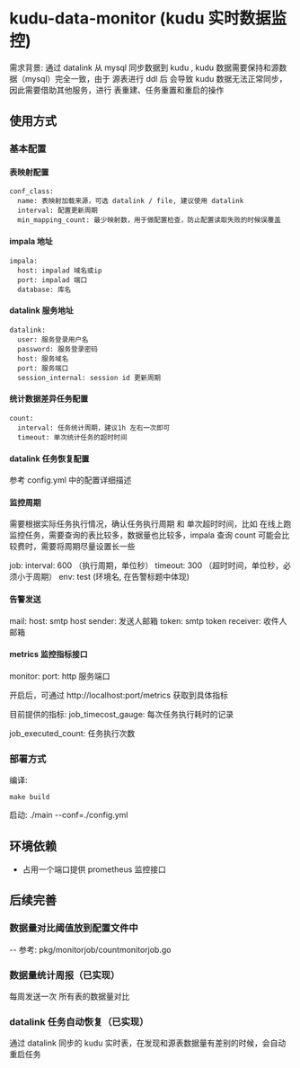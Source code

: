 # kudu-data-monitor (kudu 实时数据监控)
需求背景: 通过 datalink 从 mysql 同步数据到 kudu , kudu 数据需要保持和源数据（mysql）完全一致，由于 源表进行 ddl 后 会导致 kudu 数据无法正常同步，因此需要借助其他服务，进行 表重建、任务重置和重启的操作

## 使用方式
### 基本配置

#### 表映射配置

```
conf_class:
  name: 表映射加载来源，可选 datalink / file, 建议使用 datalink
  interval: 配置更新周期
  min_mapping_count: 最少映射数，用于做配置检查，防止配置读取失败的时候误覆盖
```

#### impala 地址
```
impala:
  host: impalad 域名或ip
  port: impalad 端口
  database: 库名
```

#### datalink 服务地址
```
datalink:
  user: 服务登录用户名
  password: 服务登录密码
  host: 服务域名
  port: 服务端口
  session_internal: session id 更新周期
```

#### 统计数据差异任务配置

```
count:
  interval: 任务统计周期，建议1h 左右一次即可
  timeout: 单次统计任务的超时时间
```

#### datalink 任务恢复配置

参考 config.yml 中的配置详细描述

#### 监控周期
需要根据实际任务执行情况，确认任务执行周期 和 单次超时时间，比如 在线上跑监控任务，需要查询的表比较多，数据量也比较多，impala 查询 count 可能会比较费时，需要将周期尽量设置长一些

job:
  interval: 600 （执行周期，单位秒）
  timeout: 300 （超时时间，单位秒，必须小于周期）
  env: test (环境名, 在告警标题中体现)

#### 告警发送
mail:
  host: smtp host
  sender: 发送人邮箱
  token: smtp token
  receiver: 收件人邮箱

#### metrics 监控指标接口
monitor:
  port: http 服务端口

开启后，可通过 http://localhost:port/metrics 获取到具体指标

目前提供的指标: 
job_timecost_gauge: 每次任务执行耗时的记录

job_executed_count: 任务执行次数

### 部署方式
编译:
```
make build
```

启动:
./main --conf=./config.yml

## 环境依赖

- 占用一个端口提供 prometheus 监控接口

## 后续完善

### 数据量对比阈值放到配置文件中
-- 参考: pkg/monitorjob/countmonitorjob.go

### 数据量统计周报（已实现）
每周发送一次 所有表的数据量对比

### datalink 任务自动恢复（已实现）
通过 datalink 同步的 kudu 实时表，在发现和源表数据量有差别的时候，会自动重启任务
